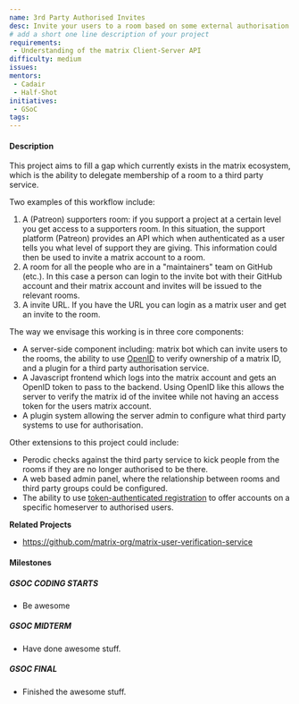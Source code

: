 ```yaml
---
name: 3rd Party Authorised Invites
desc: Invite your users to a room based on some external authorisation. 
# add a short one line description of your project
requirements:
 - Understanding of the matrix Client-Server API
difficulty: medium
issues:
mentors:
 - Cadair
 - Half-Shot
initiatives:
 - GSoC
tags:
---
```


#### Description

This project aims to fill a gap which currently exists in the matrix
ecosystem, which is the ability to delegate membership of a room to a third
party service.

Two examples of this workflow include:

1. A (Patreon) supporters room: if you support a project at a certain level you
   get access to a supporters room. In this situation, the support platform
   (Patreon) provides an API which when authenticated as a user tells you what
   level of support they are giving. This information could then be used to
   invite a matrix account to a room.
2. A room for all the people who are in a "maintainers" team on GitHub (etc.).
   In this case a person can login to the invite bot with their GitHub account
   and their matrix account and invites will be issued to the relevant rooms.
3. A invite URL. If you have the URL you can login as a matrix user and get an
   invite to the room.

The way we envisage this working is in three core components:

* A server-side component including: matrix bot which can invite users to the
  rooms, the ability to use
  [OpenID](https://spec.matrix.org/v1.2/client-server-api/#openid) to verify
  ownership of a matrix ID, and a plugin for a third party authorisation
  service.
* A Javascript frontend which logs into the matrix account and gets an OpenID
  token to pass to the backend. Using OpenID like this allows the server to
  verify the matrix id of the invitee while not having an access token for the
  users matrix account.
* A plugin system allowing the server admin to configure what third party
  systems to use for authorisation.

Other extensions to this project could include:

* Perodic checks against the third party service to kick people from the rooms
  if they are no longer authorised to be there.
* A web based admin panel, where the relationship between rooms and third party
  groups could be configured.
* The ability to use [token-authenticated registration](https://spec.matrix.org/v1.2/client-server-api/#token-authenticated-registration)
  to offer accounts on a specific homeserver to authorised users.

**Related Projects**

 - https://github.com/matrix-org/matrix-user-verification-service

#### Milestones

##### GSOC CODING STARTS

* Be awesome

##### GSOC MIDTERM

* Have done awesome stuff.

##### GSOC FINAL

* Finished the awesome stuff.
